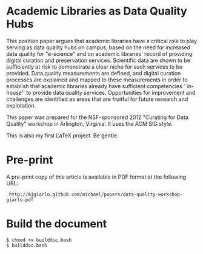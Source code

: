 # Academic Libraries as Data Quality Hubs

This position paper argues that academic libraries have a critical
role to play serving as data quality hubs on campus, based on the need
for increased data quality for "e-science" and on academic libraries'
record of providing digital curation and preservation
services. Scientific data are shown to be sufficiently at risk to
demonstrate a clear niche for such services to be provided. Data
quality measurements are defined, and digital curation processes are
explained and mapped to these measurements in order to establish that
academic libraries already have sufficient competencies ``in-house''
to provide data quality services. Opportunities for improvement and
challenges are identified as areas that are fruitful for future
research and exploration.

This paper was prepared for the NSF-sponsored 2012 "Curating for Data
Quality" workshop in Arlington, Virginia.  It uses the ACM SIG style.

This is also my first LaTeX project. Be gentle.

# Pre-print

A pre-print copy of this article is available in PDF format at the
following URL:

     http://mjgiarlo.github.com/michael/papers/data-quality-workshop-giarlo.pdf

# Build the document

```
$ chmod +x builddoc.bash
$ builddoc.bash
```
